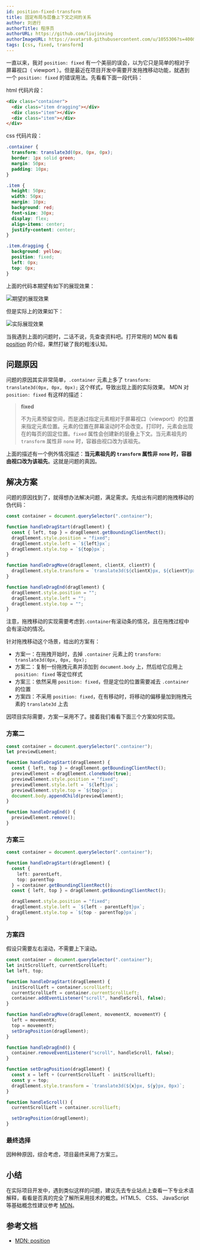 ```yaml
---
id: position-fixed-transform
title: 固定布局与层叠上下文之间的关系
author: 刘进行
authorTitle: 程序员
authorURL: https://github.com/liujinxing
authorImageURL: https://avatars0.githubusercontent.com/u/1055306?s=400&u=3b86b7fb114b05a0b12a8a8092f5f6c69972ae23&v=4
tags: [css, fixed, transform]
---
```


一直以来，我对 `position: fixed` 有一个美丽的误会，以为它只是简单的相对于屏幕视口（ viewport ）。但是最近在项目开发中需要开发拖拽移动功能，就遇到一个 `position: fixed` 的错误用法。先看看下面一段代码：

html 代码片段：

```html
<div class="container">
  <div class="item dragging"></div>
  <div class="item"></div>
  <div class="item"></div>
</div>
```

css 代码片段：

```css
.container {
  transform: translate3d(0px, 0px, 0px);
  border: 1px solid green;
  margin: 50px;
  padding: 10px;
}

.item {
  height: 50px;
  width: 50px;
  margin: 10px;
  background: red;
  font-size: 30px;
  display: flex;
  align-items: center;
  justify-content: center;
}

.item.dragging {
  background: yellow;
  position: fixed;
  left: 0px;
  top: 0px;
}
```

上面的代码本期望有如下的展现效果：

![期望的展现效果](/assets/position-fixed-transform-except.png)

但是实际上的效果如下：

![实际展现效果](/assets/position-fixed-transform-really.png)

当我遇到上面的问题时，二话不说，先查查资料吧。打开常用的 MDN 看看 [position](https://developer.mozilla.org/zh-CN/docs/Web/CSS/position) 的介绍，果然打破了我的粗浅认知。

## 问题原因

问题的原因其实非常简单，`.container` 元素上多了 `transform: translate3d(0px, 0px, 0px);` 这个样式，导致出现上面的实际效果。 MDN 对 `position: fixed` 有这样的描述：

> **fixed**
>
> 不为元素预留空间，而是通过指定元素相对于屏幕视口（viewport）的位置来指定元素位置。元素的位置在屏幕滚动时不会改变。打印时，元素会出现在的每页的固定位置。`fixed` 属性会创建新的层叠上下文。当元素祖先的 `transform` 属性非 `none` 时，容器由视口改为该祖先。

上面的描述有一个例外情况描述：**当元素祖先的 `transform` 属性非 `none` 时，容器由视口改为该祖先**。这就是问题的真因。

## 解决方案

问题的原因找到了，就得想办法解决问题，满足需求。先给出有问题的拖拽移动的伪代码：

```ts
const container = document.querySelector(".container");

function handleDragStart(dragElement) {
  const { left, top } = dragElement.getBoundingClientRect();
  dragElement.style.position = "fixed";
  dragElement.style.left = `${left}px`;
  dragElement.style.top = `${top}px`;
}

function handleDragMove(dragElement, clientX, clientY) {
  dragElement.style.transform = `translate3d(${clientX}px, ${clientY}px, 0px)`;
}

function handleDragEnd(dragElement) {
  dragElement.style.position = "";
  dragElement.style.left = "";
  dragElement.style.top = "";
}
```

注意，拖拽移动的实现需要考虑到`.container`有滚动条的情况，且在拖拽过程中会有滚动的情况。

针对拖拽移动这个场景，给出的方案有：

- 方案一：在拖拽开始时，去掉 `.container` 元素上的 `transform: translate3d(0px, 0px, 0px);`
- 方案二：复制一份拖拽元素并添加到 `document.body` 上，然后给它应用上 `position: fixed` 等定位样式
- 方案三：依然采用 `position: fixed`，但是定位的位置需要减去 `.container` 的位置
- 方案四：不采用 `position: fixed`，在有移动时，将移动的偏移量加到拖拽元素的 `translate3d` 上去

因项目实际需要，方案一采用不了。接着我们看看下面三个方案如何实现。

### 方案二

```ts
const container = document.querySelector(".container");
let previewELement;

function handleDragStart(dragElement) {
  const { left, top } = dragElement.getBoundingClientRect();
  previewElement = dragElement.cloneNode(true);
  previewElement.style.position = "fixed";
  previewElement.style.left = `${left}px`;
  previewElement.style.top = `${top}px`;
  document.body.appendChild(previewElement);
}

function handleDragEnd() {
  previewElement.remove();
}
```

### 方案三

```ts
const container = document.querySelector(".container");

function handleDragStart(dragElement) {
  const {
    left: parentLeft,
    top: parentTop
  } = container.getBoundingClientRect();
  const { left, top } = dragElement.getBoundingClientRect();

  dragElement.style.position = "fixed";
  dragElement.style.left = `${left - parentLeft}px`;
  dragElement.style.top = `${top - parentTop}px`;
}
```

### 方案四

假设只需要左右滚动，不需要上下滚动。

```ts
const container = document.querySelector(".container");
let initScrollLeft, currentScrollLeft;
let left, top;

function handleDragStart(dragElement) {
  initScrollLeft = container.scrollLeft;
  currentScrollLeft = container.currentScrollLeft;
  container.addEventListener("scroll", handleScroll, false);
}

function handleDragMove(dragElement, movementX, movementY) {
  left = movementX;
  top = movementY;
  setDragPosition(dragElement);
}

function handleDragEnd() {
  container.removeEventListener("scroll", handleScroll, false);
}

function setDragPosition(dragElement) {
  const x = left + (currentScrollLeft - initScrollLeft);
  const y = top;
  dragElement.style.transform = `translate3d(${x}px, ${y}px, 0px)`;
}

function handleScroll() {
  currentScrollLeft = container.scrollLeft;

  setDragPosition(dragElement);
}
```

### 最终选择

因种种原因，综合考虑，项目最终采用了方案三。

## 小结

在实际项目开发中，遇到类似这样的问题，建议先去专业站点上查看一下专业术语解释，看看是否真的完全了解所采用技术的概念。HTML5、 CSS、 JavaScript 等基础概念性建议参考 [MDN](https://developer.mozilla.org/zh-CN/)。

## 参考文档

- [MDN: position](https://developer.mozilla.org/zh-CN/docs/Web/CSS/position)
